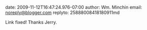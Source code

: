 date: 2009-11-12T16:47:24.976-07:00
author: Wm. Minchin
email: noreply@blogger.com
replyto: 25888008418180911md

Link fixed! Thanks Jerry.
